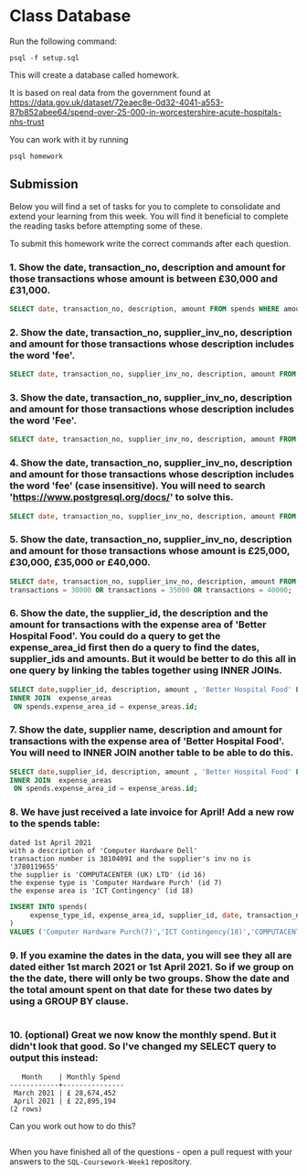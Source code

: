 # Class Database
Run the following command:
```
psql -f setup.sql
```
This will create a database called homework.

It is based on real data from the government found at
https://data.gov.uk/dataset/72eaec8e-0d32-4041-a553-87b852abee64/spend-over-25-000-in-worcestershire-acute-hospitals-nhs-trust

You can work with it by running
```
psql homework
```
## Submission

Below you will find a set of tasks for you to complete to consolidate and extend your learning from this week. You will find it beneficial to complete the reading tasks before attempting some of these.

To submit this homework write the correct commands after each question.

### 1. Show the date, transaction_no, description and amount for those transactions whose amount is between £30,000 and £31,000.
```sql
SELECT date, transaction_no, description, amount FROM spends WHERE amount BETWEEN 30000 AND 31000;

```
### 2. Show the date, transaction_no, supplier_inv_no, description and amount for those transactions whose description includes the word 'fee'.
```sql
SELECT date, transaction_no, supplier_inv_no, description, amount FROM spends WHERE  description ILIKE '%fee%';
```
### 3. Show the date, transaction_no, supplier_inv_no, description and amount for those transactions whose description includes the word 'Fee'.
```sql
SELECT date, transaction_no, supplier_inv_no, description, amount FROM spends WHERE  description LIKE '%Fee%'
```
### 4. Show the date, transaction_no, supplier_inv_no, description and amount for those transactions whose description includes the word 'fee' (case insensitive). You will need to search 'https://www.postgresql.org/docs/' to solve this.
```sql
SELECT date, transaction_no, supplier_inv_no, description, amount FROM spends WHERE  description ILIKE '%fee%'
```
### 5. Show the date, transaction_no, supplier_inv_no, description and amount for those transactions whose amount is £25,000, £30,000, £35,000 or £40,000.
```sql
SELECT date, transaction_no, supplier_inv_no, description, amount FROM spends WHERE transactions = 25000 OR
transactions = 30000 OR transactions = 35000 OR transactions = 40000;
```
### 6. Show the date, the supplier_id, the description and the amount for transactions with the expense area of 'Better Hospital Food'. You could do a query to get the expense_area_id first then do a query to find the dates, supplier_ids and amounts. But it would be better to do this all in one query by linking the tables together using INNER JOINs.
```sql
SELECT date,supplier_id, description, amount , 'Better Hospital Food' FROM spends
INNER JOIN  expense_areas
 ON spends.expense_area_id = expense_areas.id;

```
### 7. Show the date, supplier name, description and amount for transactions with the expense area of 'Better Hospital Food'. You will need to INNER JOIN another table to be able to do this.
```sql
SELECT date,supplier_id, description, amount , 'Better Hospital Food' FROM spends
INNER JOIN  expense_areas
 ON spends.expense_area_id = expense_areas.id;

```
### 8. We have just received a late invoice for April! Add a new row to the spends table:
    dated 1st April 2021
    with a description of 'Computer Hardware Dell'
    transaction number is 38104091 and the supplier's inv no is '3780119655'
    the supplier is 'COMPUTACENTER (UK) LTD' (id 16)
    the expense type is 'Computer Hardware Purch' (id 7)
    the expense area is 'ICT Contingency' (id 18)
```sql
INSERT INTO spends(
     expense_type_id, expense_area_id, supplier_id, date, transaction_no,  supplier_inv_no, description, amount 
)
VALUES ('Computer Hardware Purch(7)','ICT Contingency(18)','COMPUTACENTER (UK) LTD(16)','2021-04-01','38104091','3780119655','Computer Hardware Dell','1');

```
### 9. If you examine the dates in the data, you will see they all are dated either 1st march 2021 or 1st April 2021. So if we group on the the date, there will only be two groups. Show the date and the total amount spent on that date for these two dates by using a GROUP BY clause.
```sql

```
### 10. (optional) Great we now know the monthly spend. But it didn't look that good. So I've changed my SELECT query to output this instead:
```
   Month    | Monthly Spend 
------------+---------------
 March 2021 | £ 28,674,452
 April 2021 | £ 22,895,194
(2 rows)
```
Can you work out how to do this?

```sql

```

When you have finished all of the questions - open a pull request with your answers to the `SQL-Coursework-Week1` repository.
